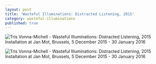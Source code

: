 ```yaml
---
layout: post
title: 'Wasteful Illuminations: Distracted Listening, 2015'
category: wasteful-illuminations
published: true
---
```


![Tris Vonna-Michell - Wasteful Illuminations: Distracted Listening, 2015]({{site.baseurl}}/assets/img/0205-wasteful-illuminations-distracted-listening-2015.jpg)
Installation at Jan Mot, Brussels, 5 December 2015 - 30 January 2016

![Tris Vonna-Michell - Wasteful Illuminations: Distracted Listening, 2015]({{site.baseurl}}/assets/img/0206-wasteful-illuminations-distracted-listening-2015.jpg)
Installation at Jan Mot, Brussels, 5 December 2015 - 30 January 2016
